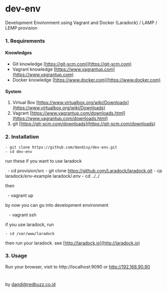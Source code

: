 # dev-env
Development Environment using Vagrant and Docker (Laradock) / LAMP / LEMP provision

### 1. Requirements

#### Knowledges

- Git knowledge [https://git-scm.com](https://git-scm.com)
- Vagrant knowledge [https://www.vagrantup.com](https://www.vagrantup.com)
- Docker knowledge [https://www.docker.com](https://www.docker.com)

#### System

1. Virtual Box [https://www.virtualbox.org/wiki/Downloads](https://www.virtualbox.org/wiki/Downloads)
2. Vagrant [https://www.vagrantup.com/downloads.html](https://www.vagrantup.com/downloads.html)
3. git [https://git-scm.com/downloads](https://git-scm.com/downloads)

### 2. Installation

    - git clone https://github.com/dandisy/dev-env.git
    - cd dev-env

run these if you want to use laradock

    - cd provision/src
    - git clone https://github.com/Laradock/laradock.git
    - cp laradock/env-example laradock/.env
    - cd ../../

then

    - vagrant up

by now you can go into development environment

    - vagrant ssh

if you use laradock, run

    - cd /var/www/laradock
    
then run your laradock. see [http://laradock.io](http://laradock.io)

### 3. Usage

Run your browser, visit to http://localhost:9090 or http://192.168.90.90

#
by dandi@redbuzz.co.id
